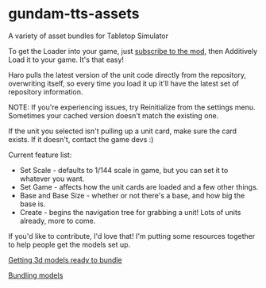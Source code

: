 # gundam-tts-assets
A variety of asset bundles for Tabletop Simulator

To get the Loader into your game, just [subscribe to the mod](https://steamcommunity.com/sharedfiles/filedetails/?id=2450780114), then Additively Load it to your game.  It's that easy!

Haro pulls the latest version of the unit code directly from the repository, overwriting itself, so every time you load it up it'll have the latest set of repository information.

NOTE: If you're experiencing issues, try Reinitialize from the settings menu.  Sometimes your cached version doesn't match the existing one.

If the unit you selected isn't pulling up a unit card, make sure the card exists.  If it doesn't, contact the game devs :) 

Current feature list:
* Set Scale - defaults to 1/144 scale in game, but you can set it to whatever you want.
* Set Game - affects how the unit cards are loaded and a few other things.
* Base and Base Size - whether or not there's a base, and how big the base is.
* Create - begins the navigation tree for grabbing a unit!  Lots of units already, more to come.

If you'd like to contribute, I'd love that!  I'm putting some resources together to help people get the models set up.

[Getting 3d models ready to bundle](https://github.com/ScornMandark/gundam-tts-assets/blob/main/contributing/3d%20Model%20Prep%20Instructions.md)

[Bundling models](https://github.com/ScornMandark/gundam-tts-assets/blob/main/contributing/Unity%20Asset%20Bundling.md)
